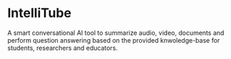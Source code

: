 # IntelliTube
A smart conversational AI tool to summarize audio, video, documents and perform question answering based on the provided knwoledge-base for students, researchers and educators.